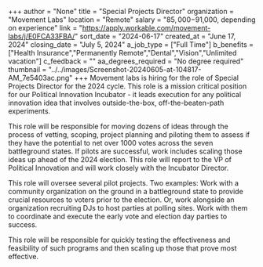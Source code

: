 +++
author = "None"
title = "Special Projects Director"
organization = "Movement Labs"
location = "Remote"
salary = "$85,000-$91,000, depending on experience"
link = "https://apply.workable.com/movement-labs/j/E0FCA33FBA/"
sort_date = "2024-06-17"
created_at = "June 17, 2024"
closing_date = "July 5, 2024"
a_job_type = ["Full Time"]
b_benefits = ["Health Insurance","Permanently Remote","Dental","Vision","Unlimited vacation"]
c_feedback = ""
aa_degrees_required = "No degree required"
thumbnail = "../../images/Screenshot-20240605-at-104817-AM_7e5403ac.png"
+++
Movement labs is hiring for the role of Special Projects Director for the 2024 cycle. This role is a mission critical position for our Political Innovation Incubator - it leads execution for any political innovation idea that involves outside-the-box, off-the-beaten-path experiments. 

This role will be responsible for moving dozens of ideas through the process of vetting, scoping, project planning and piloting them to assess if they have the potential to net over 1000 votes across the seven battleground states. If pilots are successful, work includes scaling those ideas up ahead of the 2024 election. This role will report to the VP of Political Innovation and will work closely with the Incubator Director. 

This role will oversee several pilot projects. Two examples: Work with a community organization on the ground in a battleground state to provide crucial resources to voters prior to the election. Or, work alongside an organization recruiting DJs to host parties at polling sites. Work with them to coordinate and execute the early vote and election day parties to success.

This role will be responsible for quickly testing the effectiveness and feasibility of such programs and then scaling up those that prove most effective.